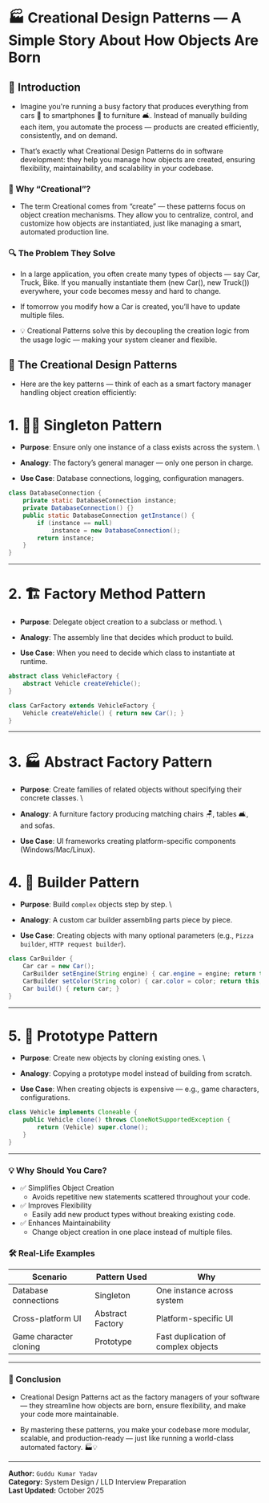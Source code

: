 # 🏭 Creational Design Patterns — A Simple Story About How Objects Are Born
## 📖 Introduction

- Imagine you're running a busy factory that produces everything from cars 🚙 to smartphones 📱 to furniture 🛋️.
Instead of manually building each item, you automate the process — products are created efficiently, consistently, and on demand.

- That’s exactly what Creational Design Patterns do in software development:
they help you manage how objects are created, ensuring flexibility, maintainability, and scalability in your codebase.

### 🤔 Why “Creational”?

- The term Creational comes from “create” — these patterns focus on object creation mechanisms.
They allow you to centralize, control, and customize how objects are instantiated, just like managing a smart, automated production line.

### 🔍 The Problem They Solve
- In a large application, you often create many types of objects — say Car, Truck, Bike.
If you manually instantiate them (new Car(), new Truck()) everywhere, your code becomes messy and hard to change.

- If tomorrow you modify how a Car is created, you’ll have to update multiple files.
- 💡 Creational Patterns solve this by decoupling the creation logic from the usage logic — making your system cleaner and flexible.

## 🎨 The Creational Design Patterns
- Here are the key patterns — think of each as a smart factory manager handling object creation efficiently:

# 1. 🧍‍♂️ Singleton Pattern

- **Purpose**: Ensure only one instance of a class exists across the system. \
- **Analogy**: The factory’s general manager — only one person in charge.

- **Use Case**: Database connections, logging, configuration managers.

```java
class DatabaseConnection {
    private static DatabaseConnection instance;
    private DatabaseConnection() {}
    public static DatabaseConnection getInstance() {
        if (instance == null)
            instance = new DatabaseConnection();
        return instance;
    }
}
```
---
# 2. 🏗️ Factory Method Pattern
- **Purpose**: Delegate object creation to a subclass or method. \
- **Analogy**: The assembly line that decides which product to build.

- **Use Case**: When you need to decide which class to instantiate at runtime.

```java
abstract class VehicleFactory {
    abstract Vehicle createVehicle();
}

class CarFactory extends VehicleFactory {
    Vehicle createVehicle() { return new Car(); }
}
```
---

# 3. 🏭 Abstract Factory Pattern

- **Purpose**: Create families of related objects without specifying their concrete classes. \
- **Analogy**: A furniture factory producing matching chairs 🪑, tables 🛋️, and sofas.

- **Use Case**: UI frameworks creating platform-specific components (Windows/Mac/Linux).

# 4. 🧩 Builder Pattern

- **Purpose**: Build `complex` objects step by step. \
- **Analogy**: A custom car builder assembling parts piece by piece.

- **Use Case**: Creating objects with many optional parameters (e.g., `Pizza builder`, `HTTP request builder`).

```java
class CarBuilder {
    Car car = new Car();
    CarBuilder setEngine(String engine) { car.engine = engine; return this; }
    CarBuilder setColor(String color) { car.color = color; return this; }
    Car build() { return car; }
}
```

---

# 5. 🧬 Prototype Pattern

- **Purpose**: Create new objects by cloning existing ones. \
- **Analogy**: Copying a prototype model instead of building from scratch.

- **Use Case**: When creating objects is expensive — e.g., game characters, configurations.

```java
class Vehicle implements Cloneable {
    public Vehicle clone() throws CloneNotSupportedException {
        return (Vehicle) super.clone();
    }
}
```

---

### 💡 Why Should You Care?
- ✅ Simplifies Object Creation
    - Avoids repetitive new statements scattered throughout your code.
- ✅ Improves Flexibility
    - Easily add new product types without breaking existing code.
- ✅ Enhances Maintainability
    - Change object creation in one place instead of multiple files.

### 🛠️ Real-Life Examples
|  Scenario	| Pattern  Used |	Why |  
------------|---------------|-----|
|  Database connections |	Singleton |	One instance across system|  
|  Cross-platform UI |	Abstract Factory |	Platform-specific UI |  components|  
|  Game character cloning |	Prototype |	Fast duplication of complex objects |  

---

### 🌟 Conclusion

- Creational Design Patterns act as the factory managers of your software —
they streamline how objects are born, ensure flexibility, and make your code more maintainable.

- By mastering these patterns, you make your codebase more modular, scalable, and production-ready —
just like running a world-class automated factory. 🏭💡

---

**Author:** `Guddu Kumar Yadav` \
**Category:** System Design / LLD Interview Preparation \
**Last Updated:** October 2025 

